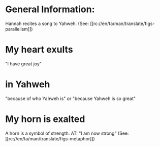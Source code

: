 # General Information:

Hannah recites a song to Yahweh. (See: [[rc://en/ta/man/translate/figs-parallelism]])

# My heart exults

"I have great joy"

# in Yahweh

"because of who Yahweh is" or "because Yahweh is so great"

# My horn is exalted

A horn is a symbol of strength. AT: "I am now strong" (See: [[rc://en/ta/man/translate/figs-metaphor]])